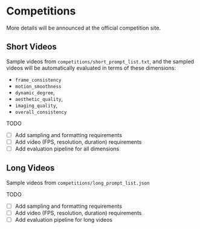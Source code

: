 # Competitions

More details will be announced at the official competition site.

## Short Videos

Sample videos from `competitions/short_prompt_list.txt`, and the sampled videos will be automatically evaluated in terms of these dimensions:
- `frame_consistency`
- `motion_smoothness`
- `dynamic_degree`, 
- `aesthetic_quality`, 
- `imaging_quality`, 
- `overall_consistency`

TODO
- [ ] Add sampling and formatting requirements
- [ ] Add video (FPS, resolution, duration) requirements
- [ ] Add evaluation pipeline for all dimensions

## Long Videos

Sample videos from `competitions/long_prompt_list.json`

TODO
- [ ] Add sampling and formatting requirements
- [ ] Add video (FPS, resolution, duration) requirements
- [ ] Add evaluation pipeline for long videos
